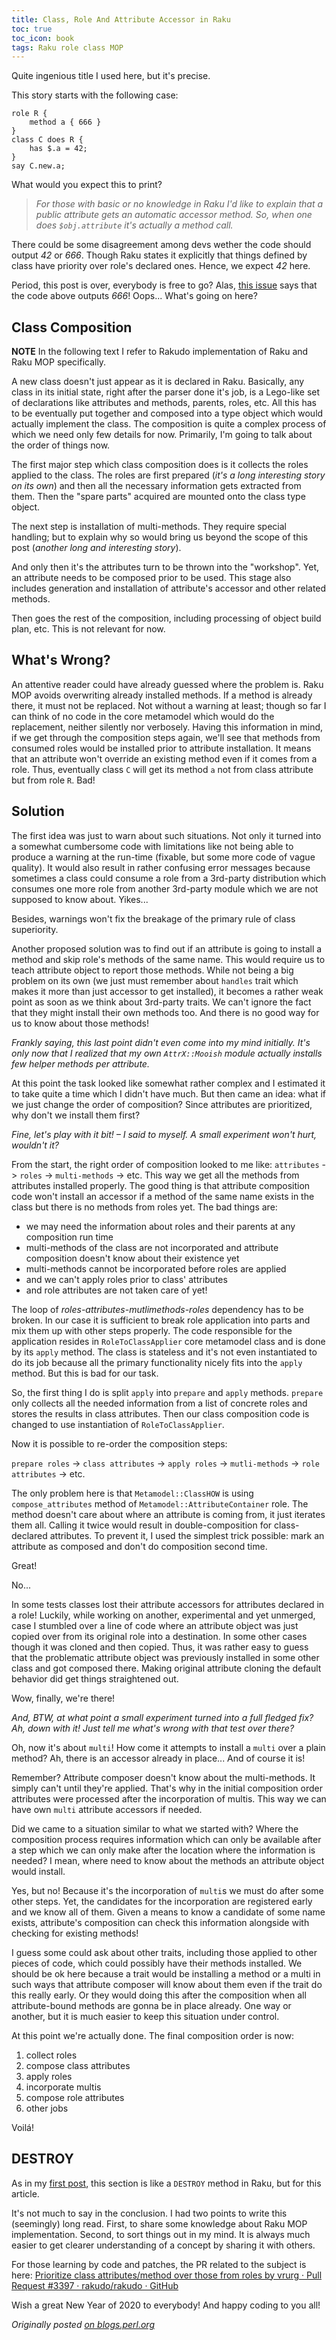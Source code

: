 ```yaml
---
title: Class, Role And Attribute Accessor in Raku
toc: true
toc_icon: book
tags: Raku role class MOP
---
```

Quite ingenious title I used here, but it's precise. 

<!--more-->

This story starts with the following case:

```
role R {
    method a { 666 }
}
class C does R {
    has $.a = 42;
}
say C.new.a;
```

What would you expect this to print? 

> *For those with basic or no knowledge in Raku I'd like to explain that a public attribute gets an automatic accessor method. So, when one does `$obj.attribute` it's actually a method call.*  

There could be some disagreement among devs wether the code should output _42_ or _666_. Though Raku states it explicitly that things defined by class have priority over role's declared ones. Hence, we expect _42_ here.

Period, this post is over, everybody is free to go? Alas, [this issue](https://github.com/rakudo/rakudo/issues/3382) says that the code above outputs *666*! Oops... What's going on here?

## Class Composition
**NOTE** In the following text I refer to Rakudo implementation of Raku and Raku MOP specifically.

A new class doesn't just appear as it is declared in Raku. Basically, any class in its initial state, right after the parser done it's job, is a Lego-like set of declarations like attributes and methods, parents, roles, etc. All this has to be eventually put together and composed into a type object which would actually implement the class. The composition is quite a complex process of which we need only few details for now. Primarily, I'm going to talk about the order of things now.

The first major step which class composition does is it collects the roles applied to the class. The roles are first prepared (*it's a long interesting story on its own*) and then all the necessary information gets extracted from them. Then the "spare parts" acquired are mounted onto the class type object.

The next step is installation of multi-methods. They require special handling; but to explain why so would bring us beyond the scope of this post (*another long and interesting story*).

And only then it's the attributes turn to be thrown into the "workshop". Yet, an attribute needs to be composed prior to be used. This stage also includes generation and installation of attribute's accessor and other related methods.

Then goes the rest of the composition, including processing of object build plan, etc. This is not relevant for now.

## What's Wrong?
An attentive reader could have already guessed where the problem is. Raku MOP avoids overwriting already installed methods. If a method is already there, it must not be replaced. Not without a warning at least; though so far I can think of no code in the core metamodel which would do the replacement, neither silently nor verbosely. Having this information in mind, if we get through the composition steps again, we'll see that methods from consumed roles would be installed prior to attribute installation. It means that an attribute won't override an existing method even if it comes from a role. Thus, eventually class `C` will get its method `a` not from class attribute but from role `R`. Bad!

## Solution
The first idea was just to warn about such situations. Not only it turned into a somewhat cumbersome code with limitations like not being able to produce a warning at the run-time (fixable, but some more code of vague quality). It would also result in rather confusing error messages because sometimes a class could consume a role from a 3rd-party distribution which consumes one more role from another 3rd-party module which we are not supposed to know about. Yikes...

Besides, warnings won't fix the breakage of the primary rule of class superiority.

Another proposed solution was to find out if an attribute is going to install a method and skip role's methods of the same name. This would require us to teach attribute object to report those methods. While not being a big problem on its own (we just must remember about `handles` trait which makes it more than just accessor to get installed), it becomes a rather weak point as soon as we think about 3rd-party traits. We can't ignore the fact that they might install their own methods too. And there is no good way for us to know about those methods!

*Frankly saying, this last point didn't even come into my mind initially. It's only now that I realized that my own `AttrX::Mooish` module actually installs few helper methods per attribute.*

At this point the task looked like somewhat rather complex and I estimated it to take quite a time which I didn't have much. But then came an idea: what if we just change the order of composition? Since attributes are prioritized, why don't we install them first?

*Fine, let's play with it bit! – I said to myself. A small experiment won't hurt, wouldn't it?*

From the start, the right  order of composition looked to me like: `attributes` -> `roles` -> `multi-methods` -> etc. This way we get all the methods from attributes installed properly. The good thing is that attribute composition code won't install an accessor if a method of the same name exists in the class but there is no methods from roles yet. The bad things are:

- we may need the information about roles and their parents at any composition run time
- multi-methods of the class are not incorporated and attribute composition doesn't know about their existence yet
- multi-methods cannot be incorporated before roles are applied
- and we can't apply roles prior to class' attributes
- and role attributes are not taken care of yet!

The loop of _roles-attributes-mutlimethods-roles_ dependency has to be broken. In our case it is sufficient to break role application into parts and mix them up with other steps properly. The code responsible for the application resides in `RoleToClassApplier` core metamodel class and is done by its `apply` method. The class is stateless and it's not even instantiated to do its job because all the primary functionality nicely fits into the `apply` method. But this is bad for our task.

So, the first thing I do is split `apply` into `prepare` and `apply` methods. `prepare` only collects all the needed information  from a list of concrete roles and stores the results in class attributes. Then our class composition code is changed to use instantiation of `RoleToClassApplier`.

Now it is possible to re-order the composition steps:

`prepare roles` -> `class attributes` -> `apply roles` -> `mutli-methods` -> `role attributes` -> etc.

The only problem here is that `Metamodel::ClassHOW` is using `compose_attributes` method of `Metamodel::AttributeContainer` role. The method doesn't care about where an attribute is coming from, it just iterates them all. Calling it twice would result in double-composition for class-declared attributes. To prevent it, I used the simplest trick possible: mark an attribute as composed and don't do composition second time. 

Great!

No...

In some tests classes lost their attribute accessors for attributes declared in a role! Luckily, while working on another, experimental and yet unmerged, case I stumbled over a line of code where an attribute object was just copied over from its original role into a destination. In some other cases though it was cloned and then copied. Thus, it was rather easy to guess that the problematic attribute object was previously installed in some other class and got composed there. Making original attribute cloning the default behavior did get things straightened out.

Wow, finally, we're there! 

*And, BTW, at what point a small experiment turned into a full fledged fix? Ah, down with it! Just tell me what's wrong with that test over there?* 

Oh, now it's about `multi`! How come it attempts to install a `multi` over a plain method? Ah, there is an accessor already in place... And of course it is!

Remember? Attribute composer doesn't know about the multi-methods. It simply can't until they're applied. That's why in the initial composition order attributes were processed after the incorporation of multis. This way we can have own `multi` attribute accessors if needed.

Did we came to a situation similar to what we started with? Where the composition process requires information which can only be available after a step which we can only make after the location where the information is needed? I mean,  where need to know about the methods an attribute object would install.

Yes, but no! Because it's the incorporation of `multi`s we must do after some other steps. Yet, the candidates for the incorporation are registered early and we know all of them. Given a means to know a candidate of some name exists, attribute's composition can check this information alongside with checking for existing methods!

I guess some could ask about other traits, including those applied to other pieces of code, which could possibly have their methods installed. We should be ok here because a trait would be installing a method or a multi in such ways that attribute composer will know about them even if the trait do this really early. Or they would doing this after the composition when all attribute-bound methods are gonna be in place already. One way or another, but it is much easier to keep this situation under control.

At this point we're actually done. The final composition order is now:

1. collect roles
2. compose class attributes
3. apply roles
4. incorporate multis
5. compose role attributes
6. other jobs

Voilá!

## DESTROY
As in my [first post](http://blogs.perl.org/users/vadim_belman/2019/12/post.html), this section is like a `DESTROY`  method in Raku, but for this article.

It's not much to say in the conclusion. I had two points to write this (seemingly) long read. First, to share some knowledge about Raku MOP implementation. Second, to sort things out in my mind. It is always much easier to get clearer understanding of a concept by sharing it with others.

For those learning by code and patches, the PR related to the subject is here: [Prioritize class attributes/method over those from roles by vrurg · Pull Request #3397 · rakudo/rakudo · GitHub](https://github.com/rakudo/rakudo/pull/3397/files)

Wish a great New Year of 2020 to everybody! And happy coding to you all!

_Originally posted [on blogs.perl.org](http://blogs.perl.org/users/vadim_belman/2020/01/class-role-and-attribute-accessor.html)_
